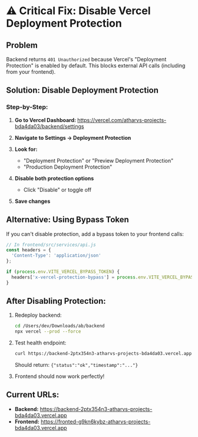 # ⚠️ Critical Fix: Disable Vercel Deployment Protection

## Problem
Backend returns `401 Unauthorized` because Vercel's "Deployment Protection" is enabled by default. This blocks external API calls (including from your frontend).

## Solution: Disable Deployment Protection

### Step-by-Step:

1. **Go to Vercel Dashboard:**
   https://vercel.com/atharvs-projects-bda4da03/backend/settings

2. **Navigate to Settings → Deployment Protection**

3. **Look for:**
   - "Deployment Protection" or "Preview Deployment Protection"
   - "Production Deployment Protection"

4. **Disable both protection options**
   - Click "Disable" or toggle off

5. **Save changes**

## Alternative: Using Bypass Token

If you can't disable protection, add a bypass token to your frontend calls:

```javascript
// In frontend/src/services/api.js
const headers = {
  'Content-Type': 'application/json'
};

if (process.env.VITE_VERCEL_BYPASS_TOKEN) {
  headers['x-vercel-protection-bypass'] = process.env.VITE_VERCEL_BYPASS_TOKEN;
}
```

## After Disabling Protection:

1. Redeploy backend:
   ```bash
   cd /Users/dev/Downloads/ab/backend
   npx vercel --prod --force
   ```

2. Test health endpoint:
   ```bash
   curl https://backend-2ptx354n3-atharvs-projects-bda4da03.vercel.app/health
   ```
   Should return: `{"status":"ok","timestamp":"..."}`

3. Frontend should now work perfectly!

## Current URLs:
- **Backend:** https://backend-2ptx354n3-atharvs-projects-bda4da03.vercel.app
- **Frontend:** https://fronted-g9kn6kybz-atharvs-projects-bda4da03.vercel.app
